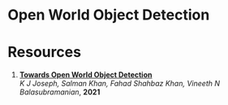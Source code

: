# Open World Object Detection

# Resources
1. **[Towards Open World Object Detection](https://arxiv.org/abs/2103.02603)**  
   *K J Joseph, Salman Khan, Fahad Shahbaz Khan, Vineeth N Balasubramanian*, **2021**
   

